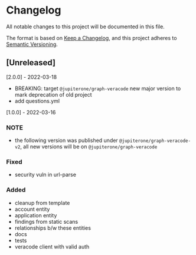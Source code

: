 # Changelog

All notable changes to this project will be documented in this file.

The format is based on [Keep a Changelog](https://keepachangelog.com/en/1.0.0/),
and this project adheres to
[Semantic Versioning](https://semver.org/spec/v2.0.0.html).

## [Unreleased]

[2.0.0] - 2022-03-18

- BREAKING: target `@jupiterone/graph-veracode` new major version to mark
  deprecation of old project
- add questions.yml

[1.0.0] - 2022-03-16

### NOTE

- the following version was published under `@jupiterone/graph-veracode-v2`, all
  new versions will be on `@jupiterone/graph-veracode`

### Fixed

- security vuln in url-parse

### Added

- cleanup from template
- account entity
- application entity
- findings from static scans
- relationships b/w these entities
- docs
- tests
- veracode client with valid auth
